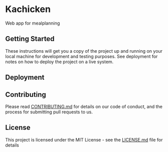 # Kachicken

Web app for mealplanning

## Getting Started

These instructions will get you a copy of the project up and running on your local machine for development and testing purposes. See deployment for notes on how to deploy the project on a live system.


## Deployment




## Contributing

Please read [CONTRIBUTING.md](https://gist.github.com/PurpleBooth/b24679402957c63ec426) for details on our code of conduct, and the process for submitting pull requests to us.

## License

This project is licensed under the MIT License - see the [LICENSE.md](LICENSE.md) file for details
